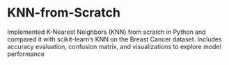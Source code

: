 # KNN-from-Scratch
Implemented K-Nearest Neighbors (KNN) from scratch in Python and compared it with scikit-learn’s KNN on the Breast Cancer dataset. Includes accuracy evaluation, confusion matrix, and visualizations to explore model performance
